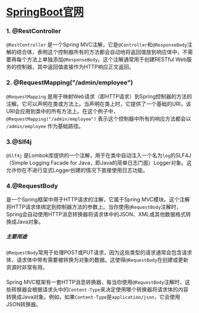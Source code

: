 # [SpringBoot官网](https://docs.spring.io/spring-boot/index.html)
### 1. @RestController
`@RestController` 是一个Spring MVC注解，它是`@Controller`和`@ResponseBody`注解的结合体，表明这个控制器所有的方法都会自动地将返回值放到响应体中，不需要再每个方法上单独添加`@ResponseBody`。这个注解通常用于创建RESTful Web服务的控制器，其中返回值直接作为HTTP响应正文返回。

### 2. @RequestMapping("/admin/employee")
`@RequestMapping` 是用于映射Web请求（即HTTP请求）到Spring控制器的方法的注解。它可以声明在类或方法上。当声明在类上时，它提供了一个基础的URI，该URI会应用到类中的所有方法上。在这个例子中，`@RequestMapping("/admin/employee")` 表示这个控制器中所有的响应方法都会以 `/admin/employee` 作为基础路径。

### 3.@Slf4j
`@Slf4j` 是Lombok库提供的一个注解，用于在类中自动注入一个名为`log`的SLF4J（Simple Logging Facade for Java，即Java的简单日志门面）Logger对象。这允许你在不进行显式Logger创建的情况下直接使用日志功能。

### 4.@RequestBody
是一个Spring框架中用于HTTP请求的注解，它属于Spring MVC模块。这个注解将HTTP请求体绑定到控制器方法的参数上。当你使用`@RequestBody`注解时，Spring会自动使用HTTP消息转换器将请求体中的JSON、XML或其他数据格式转换成Java对象。
##### 主要用途
`@RequestBody`常用于处理POST或PUT请求，因为这些类型的请求通常会包含请求体，请求体中带有需要被转换为对象的数据。这使得`@RequestBody`在创建或更新资源时非常有用。
#### 
Spring MVC框架有一套HTTP消息转换器，每当你使用`@RequestBody`注解时，这些转换器会根据请求头中的`Content-Type`来决定使用哪个转换器将请求体的内容转换成Java对象。例如，如果`Content-Type`是`application/json`，它会使用JSON转换器。



